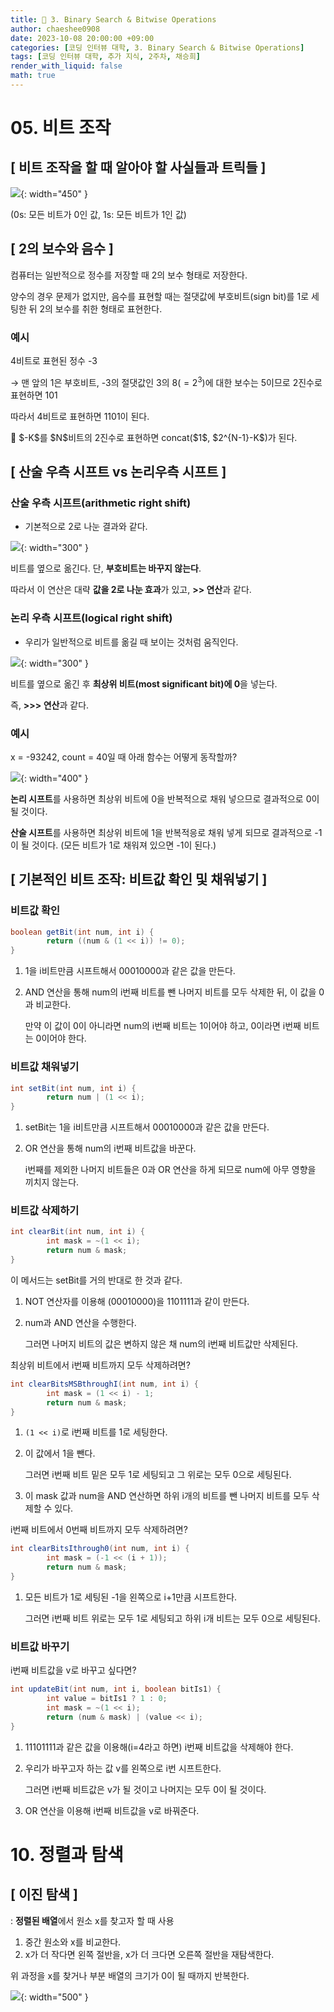 ```yaml
---
title: 🐹 3. Binary Search & Bitwise Operations
author: chaeshee0908
date: 2023-10-08 20:00:00 +09:00
categories: [코딩 인터뷰 대학, 3. Binary Search & Bitwise Operations]
tags: [코딩 인터뷰 대학, 추가 지식, 2주차, 채승희]
render_with_liquid: false
math: true
---
```


# 05.  비트 조작

## [ 비트 조작을 할 때 알아야 할 사실들과 트릭들 ]

![](/assets/img/chaeshee0908/coding-interview-univ/3.-Binary-Search-&-Bitwise-operations/1.png){: width="450" }

(0s: 모든 비트가 0인 값, 1s: 모든 비트가 1인 값)

## [ 2의 보수와 음수 ]

컴퓨터는 일반적으로 정수를 저장할 때 2의 보수 형태로 저장한다. 

양수의 경우 문제가 없지만, 음수를 표현할 때는 절댓값에 부호비트(sign bit)를 1로 세팅한 뒤 2의 보수를 취한 형태로 표현한다.

### 예시

4비트로 표현된 정수 -3

→ 맨 앞의 1은 부호비트, -3의 절댓값인 3의 8($=2^3$)에 대한 보수는 5이므로 2진수로 표현하면 101

따라서 4비트로 표현하면 1101이 된다. 

<aside>
🌟 $-K$를 $N$비트의 2진수로 표현하면 concat($1$, $2^{N-1}-K$)가 된다.

</aside>

## [ 산술 우측 시프트 vs 논리우측 시프트 ]

### **산술 우측 시프트(arithmetic right shift)**

- 기본적으로 2로 나눈 결과와 같다.

![](/assets/img/chaeshee0908/coding-interview-univ/3.-Binary-Search-&-Bitwise-operations/2.png){: width="300" }

비트를 옆으로 옮긴다. 단, **부호비트는 바꾸지 않는다**.

따라서 이 연산은 대략 **값을 2로 나눈 효과**가 있고, **>> 연산**과 같다. 

### **논리 우측 시프트(logical right shift)**

- 우리가 일반적으로 비트를 옮길 때 보이는 것처럼 움직인다.

![](/assets/img/chaeshee0908/coding-interview-univ/3.-Binary-Search-&-Bitwise-operations/3.png){: width="300" }

비트를 옆으로 옮긴 후 **최상위 비트(most significant bit)에 0**을 넣는다. 

즉, **>>> 연산**과 같다.

### 예시

x = -93242, count = 40일 때 아래 함수는 어떻게 동작할까?

![](/assets/img/chaeshee0908/coding-interview-univ/3.-Binary-Search-&-Bitwise-operations/4.png){: width="400" }

**논리 시프트**를 사용하면 최상위 비트에 0을 반복적으로 채워 넣으므로 결과적으로 0이 될 것이다. 

**산술 시프트**를 사용하면 최상위 비트에 1을 반복적응로 채워 넣게 되므로 결과적으로 -1이 될 것이다. (모든 비트가 1로 채워져 있으면 -1이 된다.)

## [ 기본적인 비트 조작: 비트값 확인 및 채워넣기 ]

### 비트값 확인

```java
boolean getBit(int num, int i) {
		return ((num & (1 << i)) != 0);
}
```

1. 1을 i비트만큼 시프트해서 00010000과 같은 값을 만든다. 
2. AND 연산을 통해 num의 i번째 비트를 뺀 나머지 비트를 모두 삭제한 뒤, 이 값을 0과 비교한다.
    
    만약 이 값이 0이 아니라면 num의 i번째 비트는 1이어야 하고, 0이라면 i번째 비트는 0이어야 한다.
    

### 비트값 채워넣기

```java
int setBit(int num, int i) {
		return num | (1 << i);
}
```

1. setBit는 1을 i비트만큼 시프트해서 00010000과 같은 값을 만든다. 
2. OR 연산을 통해 num의 i번째 비트값을 바꾼다.
    
    i번째를 제외한 나머지 비트들은 0과 OR 연산을 하게 되므로 num에 아무 영향을 끼치지 않는다.
    

### 비트값 삭제하기

```java
int clearBit(int num, int i) {
		int mask = ~(1 << i);
		return num & mask;
}
```

이 메서드는 setBit를 거의 반대로 한 것과 같다.

1. NOT 연산자를 이용해 (00010000)을 1101111과 같이 만든다.
2. num과 AND 연산을 수행한다. 
    
    그러면 나머지 비트의 값은 변하지 않은 채 num의 i번째 비트값만 삭제된다.
    

최상위 비트에서 i번째 비트까지 모두 삭제하려면?

```java
int clearBitsMSBthroughI(int num, int i) {
		int mask = (1 << i) - 1;
		return num & mask;
}
```

1. `(1 << i)`로 i번째 비트를 1로 세팅한다.
2. 이 값에서 1을 뺀다. 
    
    그러면 i번째 비트 밑은 모두 1로 세팅되고 그 위로는 모두 0으로 세팅된다. 
    
3. 이 mask 값과 num을 AND 연산하면 하위 i개의 비트를 뺀 나머지 비트를 모두 삭제할 수 있다.

i번째 비트에서 0번째 비트까지 모두 삭제하려면?

```java
int clearBitsIthrough0(int num, int i) {
		int mask = (-1 << (i + 1));
		return num & mask;
}
```

1. 모든 비트가 1로 세팅된 -1을 왼쪽으로 i+1만큼 시프트한다.
    
    그러면 i번째 비트 위로는 모두 1로 세팅되고 하위 i개 비트는 모두 0으로 세팅된다.
    

### 비트값 바꾸기

i번째 비트값을 v로 바꾸고 싶다면?

```java
int updateBit(int num, int i, boolean bitIs1) {
		int value = bitIs1 ? 1 : 0;
		int mask = ~(1 << i);
		return (num & mask) | (value << i);
}
```

1. 11101111과 같은 값을 이용해(i=4라고 하면) i번째 비트값을 삭제해야 한다.
2. 우리가 바꾸고자 하는 값 v를 왼쪽으로 i번 시프트한다. 
    
    그러면 i번째 비트값은 v가 될 것이고 나머지는 모두 0이 될 것이다. 
    
3. OR 연산을 이용해 i번째 비트값을 v로 바꿔준다.

# 10. 정렬과 탐색

## [ 이진 탐색 ]

: **정렬된 배열**에서 원소 x를 찾고자 할 때 사용

1. 중간 원소와 x를 비교한다.
2. x가 더 작다면 왼쪽 절반을, x가 더 크다면 오른쪽 절반을 재탐색한다.

위 과정을 x를 찾거나 부분 배열의 크기가 0이 될 때까지 반복한다.

![](/assets/img/chaeshee0908/coding-interview-univ/3.-Binary-Search-&-Bitwise-operations/5.png){: width="500" }